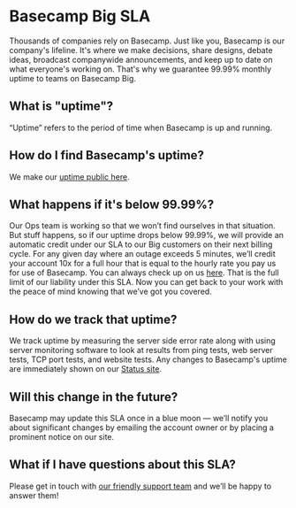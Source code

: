 [support]: https://basecamp.com/support
[uptime]: https://basecamp.com/3/uptime
[status]: https://status.basecamp.com

# Basecamp Big SLA
Thousands of companies rely on Basecamp. Just like you, Basecamp is our company's lifeline. It's where we make decisions, share designs, debate ideas, broadcast companywide announcements, and keep up to date on what everyone's working on. That's why we guarantee 99.99% monthly uptime to teams on Basecamp Big.

## What is "uptime"?
“Uptime” refers to the period of time when Basecamp is up and running.

## How do I find Basecamp's uptime?
We make our [uptime public here][uptime].

## What happens if it's below 99.99%?
Our Ops team is working so that we won’t find ourselves in that situation. But stuff happens, so if our uptime drops below 99.99%, we will provide an automatic credit under our SLA to our Big customers on their next billing cycle. For any given day where an outage exceeds 5 minutes, we’ll credit your account 10x for a full hour that is equal to the hourly rate you pay us for use of Basecamp.  You can always check up on us [here][uptime]. That is the full limit of our liability under this SLA. Now you can get back to your work with the peace of mind knowing that we’ve got you covered.

## How do we track that uptime?
We track uptime by measuring the server side error rate along with using server monitoring software to look at results from ping tests, web server tests, TCP port tests, and website tests. Any changes to Basecamp's uptime are immediately shown on our [Status site][status].

## Will this change in the future?
Basecamp may update this SLA once in a blue moon — we’ll notify you about significant changes by emailing the account owner or by placing a prominent notice on our site.

## What if I have questions about this SLA?
Please get in touch with [our friendly support team][support] and we’ll be happy to answer them!
